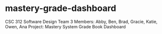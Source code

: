 # mastery-grade-dashboard

CSC 312 Software Design
Team 3
Members: Abby, Ben, Brad, Gracie, Katie, Owen, Ana
Project: Mastery System Grade Book Dashboard
